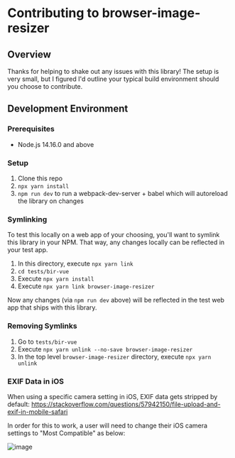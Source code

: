 # Contributing to browser-image-resizer

## Overview

Thanks for helping to shake out any issues with this library! The setup is very small, but I figured I'd outline your typical build environment should you choose to contribute.

## Development Environment

### Prerequisites

- Node.js 14.16.0 and above

### Setup

1. Clone this repo
1. `npx yarn install`
1. `npm run dev` to run a webpack-dev-server + babel which will autoreload the library on changes

### Symlinking

To test this locally on a web app of your choosing, you'll want to symlink this library in your NPM. That way, any changes locally can be reflected in your test app.

1. In this directory, execute `npx yarn link`
1. `cd tests/bir-vue`
1. Execute `npx yarn install`
1. Execute `npx yarn link browser-image-resizer`

Now any changes (via `npm run dev` above) will be reflected in the test web app that ships with this library.

### Removing Symlinks

1. Go to `tests/bir-vue`
1. Execute `npx yarn unlink --no-save browser-image-resizer`
1. In the top level `browser-image-resizer` directory, execute `npx yarn unlink`

### EXIF Data in iOS

When using a specific camera setting in iOS, EXIF data gets stripped by default: https://stackoverflow.com/questions/57942150/file-upload-and-exif-in-mobile-safari

In order for this to work, a user will need to change their iOS camera settings to "Most Compatible" as below:

![image](https://user-images.githubusercontent.com/6023705/87861285-d2b6a180-c912-11ea-9c44-d29c784cb783.png)
